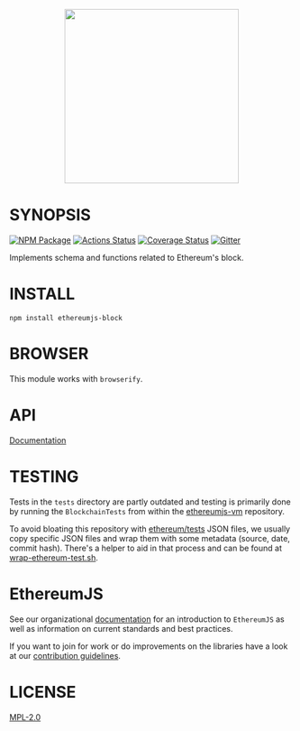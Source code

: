 <p align="center">
  <a href="https://github.com/ethereumjs/ethereumjs-vm/tree/master/packages/block">
    <img src="https://user-images.githubusercontent.com/47108/78554503-42c47000-77d9-11ea-8935-2d93981d50df.png" width="309">
  </a>
</p>

# SYNOPSIS

[![NPM Package](https://img.shields.io/npm/v/ethereumjs-block.svg)](https://www.npmjs.org/package/ethereumjs-block)
[![Actions Status](https://github.com/ethereumjs/ethereumjs-block/workflows/block-test/badge.svg)](https://github.com/ethereumjs/ethereumjs-block/actions)
[![Coverage Status](https://img.shields.io/coveralls/ethereumjs/ethereumjs-block.svg)](https://coveralls.io/r/ethereumjs/ethereumjs-block)
[![Gitter](https://img.shields.io/gitter/room/ethereum/ethereumjs-lib.svg)](https://gitter.im/ethereum/ethereumjs)

Implements schema and functions related to Ethereum's block.

# INSTALL

`npm install ethereumjs-block`

# BROWSER

This module works with `browserify`.

# API

[Documentation](./docs/README.md)

# TESTING

Tests in the `tests` directory are partly outdated and testing is primarily done by running the `BlockchainTests` from within the [ethereumjs-vm](https://github.com/ethereumjs/ethereumjs-vm) repository.

To avoid bloating this repository with [ethereum/tests](https://github.com/ethereum/tests) JSON files, we usually copy specific JSON files and wrap them with some metadata (source, date, commit hash). There's a helper to aid in that process and can be found at [wrap-ethereum-test.sh](https://github.com/ethereumjs/ethereumjs-block/blob/master/scripts/wrap-ethereum-test.sh).

# EthereumJS

See our organizational [documentation](https://ethereumjs.readthedocs.io) for an introduction to `EthereumJS` as well as information on current standards and best practices.

If you want to join for work or do improvements on the libraries have a look at our [contribution guidelines](https://ethereumjs.readthedocs.io/en/latest/contributing.html).

# LICENSE

[MPL-2.0](<https://tldrlegal.com/license/mozilla-public-license-2.0-(mpl-2)>)
